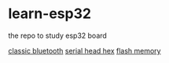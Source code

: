 # learn-esp32
the repo to study esp32 board

[classic bluetooth](https://github.com/robsonoduarte/learn-esp32/tree/main/bluetooth-classic)
[serial head hex](https://github.com/robsonoduarte/learn-esp32/tree/main/serial-read-hex)
[flash memory](https://github.com/robsonoduarte/learn-esp32/tree/main/flash-menory-stress)
